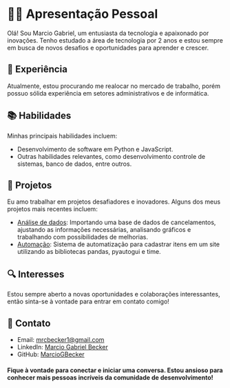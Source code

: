 # 🙋‍♂️ Apresentação Pessoal

Olá! Sou Marcio Gabriel, um entusiasta da tecnologia e apaixonado por inovações. Tenho estudado a área de tecnologia por 2 anos e estou sempre em busca de novos desafios e oportunidades para aprender e crescer.

## 📖 Experiência

Atualmente, estou procurando me realocar no mercado de trabalho, porém possuo sólida experiência em setores administrativos e de informática.

## 📚 Habilidades

Minhas principais habilidades incluem:

- Desenvolvimento de software em Python e JavaScript.
- Outras habilidades relevantes, como desenvolvimento controle de sistemas, banco de dados, entre outros.

## 📝 Projetos

Eu amo trabalhar em projetos desafiadores e inovadores. Alguns dos meus projetos mais recentes incluem:

- [Análise de dados](https://github.com/MarcioGBecker/AnaliseDados): Importando uma base de dados de cancelamentos, ajustando as informações necessárias, analisando gráficos e trabalhando com possibilidades de melhorias.
- [Automação](https://github.com/MarcioGBecker/AutomacaoPython): Sistema de automatização para cadastrar itens em um site utilizando as bibliotecas pandas, pyautogui e time.

## 🔍 Interesses

Estou sempre aberto a novas oportunidades e colaborações interessantes, então sinta-se à vontade para entrar em contato comigo!

## 📲 Contato

- Email: mrcbecker1@gmail.com
- LinkedIn: [Marcio Gabriel Becker](https://www.linkedin.com/in/marciogbecker/)
- GitHub: [MarcioGBecker](https://github.com/MarcioGBecker)

#### Fique à vontade para conectar e iniciar uma conversa. Estou ansioso para conhecer mais pessoas incríveis da comunidade de desenvolvimento!

